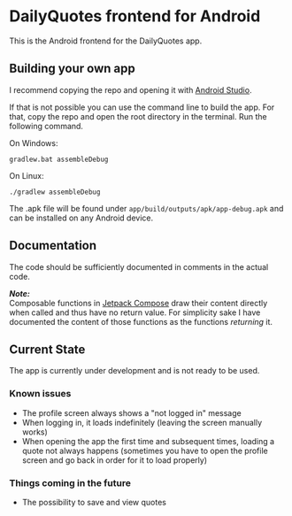 # DailyQuotes frontend for Android

This is the Android frontend for the DailyQuotes app.

## Building your own app

I recommend copying the repo and opening it with [Android Studio](https://developer.android.com/studio).

If that is not possible you can use the command line to build the app. For that, copy the repo and open the root directory in the terminal.
Run the following command.

On Windows:

	gradlew.bat assembleDebug

On Linux:

	./gradlew assembleDebug

The .apk file will be found under `app/build/outputs/apk/app-debug.apk` and can be installed on any Android device.

## Documentation

The code should be sufficiently documented in comments in the actual code.

***Note:***  
Composable functions in [Jetpack Compose](https://developer.android.com/jetpack/compose) draw their content directly when called and thus have no return value. For simplicity sake I have documented the content of those functions as the functions *returning* it.

## Current State

The app is currently under development and is not ready to be used.

### Known issues

- The profile screen always shows a "not logged in" message
- When logging in, it loads indefinitely (leaving the screen manually works)
- When opening the app the first time and subsequent times, loading a quote not always happens (sometimes you have to open the profile screen and go back in order for it to load properly)

### Things coming in the future

- The possibility to save and view quotes